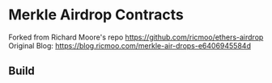 # Merkle Airdrop Contracts

Forked from Richard Moore's repo https://github.com/ricmoo/ethers-airdrop
Original Blog: https://blog.ricmoo.com/merkle-air-drops-e6406945584d

## Build

```

